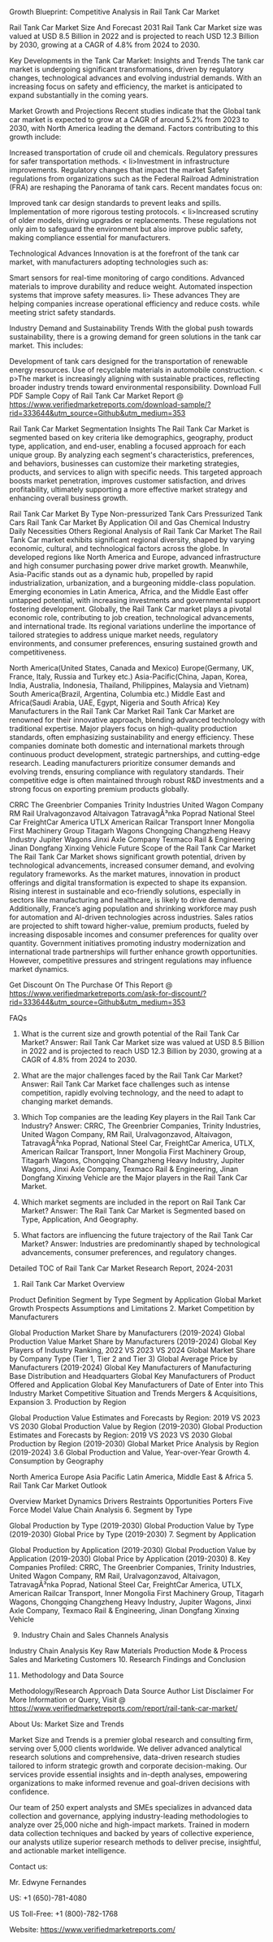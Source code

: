 Growth Blueprint: Competitive Analysis in Rail Tank Car Market


Rail Tank Car Market Size And Forecast 2031
Rail Tank Car Market size was valued at USD 8.5 Billion in 2022 and is projected to reach USD 12.3 Billion by 2030, growing at a CAGR of 4.8% from 2024 to 2030.

Key Developments in the Tank Car Market: Insights and Trends
The tank car market is undergoing significant transformations, driven by regulatory changes, technological advances and evolving industrial demands. With an increasing focus on safety and efficiency, the market is anticipated to expand substantially in the coming years.

Market Growth and Projections
Recent studies indicate that the Global tank car market is expected to grow at a CAGR of around 5.2% from 2023 to 2030, with North America leading the demand. Factors contributing to this growth include:

Increased transportation of crude oil and chemicals.
Regulatory pressures for safer transportation methods.
< li>Investment in infrastructure improvements.
Regulatory changes that impact the market
Safety regulations from organizations such as the Federal Railroad Administration (FRA) are reshaping the Panorama of tank cars. Recent mandates focus on:

Improved tank car design standards to prevent leaks and spills.
Implementation of more rigorous testing protocols.
< li>Increased scrutiny of older models, driving upgrades or replacements.
These regulations not only aim to safeguard the environment but also improve public safety, making compliance essential for manufacturers.

Technological Advances
Innovation is at the forefront of the tank car market, with manufacturers adopting technologies such as:

Smart sensors for real-time monitoring of cargo conditions.
Advanced materials to improve durability and reduce weight.
Automated inspection systems that improve safety measures.
li>
These advances They are helping companies increase operational efficiency and reduce costs. while meeting strict safety standards.

Industry Demand and Sustainability Trends
With the global push towards sustainability, there is a growing demand for green solutions in the tank car market. This includes:

Development of tank cars designed for the transportation of renewable energy resources.
Use of recyclable materials in automobile construction.
< p>The market is increasingly aligning with sustainable practices, reflecting broader industry trends toward environmental responsibility.
Download Full PDF Sample Copy of Rail Tank Car Market Report @ https://www.verifiedmarketreports.com/download-sample/?rid=333644&utm_source=Github&utm_medium=353

Rail Tank Car Market Segmentation Insights
The Rail Tank Car Market is segmented based on key criteria like demographics, geography, product type, application, and end-user, enabling a focused approach for each unique group. By analyzing each segment's characteristics, preferences, and behaviors, businesses can customize their marketing strategies, products, and services to align with specific needs. This targeted approach boosts market penetration, improves customer satisfaction, and drives profitability, ultimately supporting a more effective market strategy and enhancing overall business growth.

Rail Tank Car Market By Type
Non-pressurized Tank Cars
Pressurized Tank Cars
Rail Tank Car Market By Application
Oil and Gas
Chemical Industry
Daily Necessities
Others
Regional Analysis of Rail Tank Car Market
The Rail Tank Car market exhibits significant regional diversity, shaped by varying economic, cultural, and technological factors across the globe. In developed regions like North America and Europe, advanced infrastructure and high consumer purchasing power drive market growth. Meanwhile, Asia-Pacific stands out as a dynamic hub, propelled by rapid industrialization, urbanization, and a burgeoning middle-class population. Emerging economies in Latin America, Africa, and the Middle East offer untapped potential, with increasing investments and governmental support fostering development. Globally, the Rail Tank Car market plays a pivotal economic role, contributing to job creation, technological advancements, and international trade. Its regional variations underline the importance of tailored strategies to address unique market needs, regulatory environments, and consumer preferences, ensuring sustained growth and competitiveness.

North America(United States, Canada and Mexico)
Europe(Germany, UK, France, Italy, Russia and Turkey etc.)
Asia-Pacific(China, Japan, Korea, India, Australia, Indonesia, Thailand, Philippines, Malaysia and Vietnam)
South America(Brazil, Argentina, Columbia etc.)
Middle East and Africa(Saudi Arabia, UAE, Egypt, Nigeria and South Africa)
Key Manufacturers in the Rail Tank Car Market
Rail Tank Car Market are renowned for their innovative approach, blending advanced technology with traditional expertise. Major players focus on high-quality production standards, often emphasizing sustainability and energy efficiency. These companies dominate both domestic and international markets through continuous product development, strategic partnerships, and cutting-edge research. Leading manufacturers prioritize consumer demands and evolving trends, ensuring compliance with regulatory standards. Their competitive edge is often maintained through robust R&D investments and a strong focus on exporting premium products globally.

CRRC
The Greenbrier Companies
Trinity Industries
United Wagon Company
RM Rail
Uralvagonzavod
Altaivagon
TatravagÃ³nka Poprad
National Steel Car
FreightCar America
UTLX
American Railcar Transport
Inner Mongolia First Machinery Group
Titagarh Wagons
Chongqing Changzheng Heavy Industry
Jupiter Wagons
Jinxi Axle Company
Texmaco Rail & Engineering
Jinan Dongfang Xinxing Vehicle
Future Scope of the Rail Tank Car Market
The Rail Tank Car Market shows significant growth potential, driven by technological advancements, increased consumer demand, and evolving regulatory frameworks. As the market matures, innovation in product offerings and digital transformation is expected to shape its expansion. Rising interest in sustainable and eco-friendly solutions, especially in sectors like manufacturing and healthcare, is likely to drive demand. Additionally, France’s aging population and shrinking workforce may push for automation and AI-driven technologies across industries. Sales ratios are projected to shift toward higher-value, premium products, fueled by increasing disposable incomes and consumer preferences for quality over quantity. Government initiatives promoting industry modernization and international trade partnerships will further enhance growth opportunities. However, competitive pressures and stringent regulations may influence market dynamics.

Get Discount On The Purchase Of This Report @ https://www.verifiedmarketreports.com/ask-for-discount/?rid=333644&utm_source=Github&utm_medium=353

FAQs
1. What is the current size and growth potential of the Rail Tank Car Market?
Answer: Rail Tank Car Market size was valued at USD 8.5 Billion in 2022 and is projected to reach USD 12.3 Billion by 2030, growing at a CAGR of 4.8% from 2024 to 2030.

2. What are the major challenges faced by the Rail Tank Car Market?
Answer: Rail Tank Car Market face challenges such as intense competition, rapidly evolving technology, and the need to adapt to changing market demands.

3. Which Top companies are the leading Key players in the Rail Tank Car Industry?
Answer: CRRC, The Greenbrier Companies, Trinity Industries, United Wagon Company, RM Rail, Uralvagonzavod, Altaivagon, TatravagÃ³nka Poprad, National Steel Car, FreightCar America, UTLX, American Railcar Transport, Inner Mongolia First Machinery Group, Titagarh Wagons, Chongqing Changzheng Heavy Industry, Jupiter Wagons, Jinxi Axle Company, Texmaco Rail & Engineering, Jinan Dongfang Xinxing Vehicle are the Major players in the Rail Tank Car Market.

4. Which market segments are included in the report on Rail Tank Car Market?
Answer: The Rail Tank Car Market is Segmented based on Type, Application, And Geography.

5. What factors are influencing the future trajectory of the Rail Tank Car Market?
Answer: Industries are predominantly shaped by technological advancements, consumer preferences, and regulatory changes.

Detailed TOC of Rail Tank Car Market Research Report, 2024-2031
1. Rail Tank Car Market Overview

Product Definition
Segment by Type
Segment by Application
Global Market Growth Prospects
Assumptions and Limitations
2. Market Competition by Manufacturers

Global Production Market Share by Manufacturers (2019-2024)
Global Production Value Market Share by Manufacturers (2019-2024)
Global Key Players of Industry Ranking, 2022 VS 2023 VS 2024
Global Market Share by Company Type (Tier 1, Tier 2 and Tier 3)
Global Average Price by Manufacturers (2019-2024)
Global Key Manufacturers of Manufacturing Base Distribution and Headquarters
Global Key Manufacturers of Product Offered and Application
Global Key Manufacturers of Date of Enter into This Industry
Market Competitive Situation and Trends
Mergers & Acquisitions, Expansion
3. Production by Region

Global Production Value Estimates and Forecasts by Region: 2019 VS 2023 VS 2030
Global Production Value by Region (2019-2030)
Global Production Estimates and Forecasts by Region: 2019 VS 2023 VS 2030
Global Production by Region (2019-2030)
Global Market Price Analysis by Region (2019-2024) 3.6 Global Production and Value, Year-over-Year Growth
4. Consumption by Geography

North America
Europe
Asia Pacific
Latin America, Middle East & Africa
5. Rail Tank Car Market Outlook

Overview
Market Dynamics
Drivers
Restraints
Opportunities
Porters Five Force Model
Value Chain Analysis 
6. Segment by Type

Global Production by Type (2019-2030)
Global Production Value by Type (2019-2030)
Global Price by Type (2019-2030)
7. Segment by Application

Global Production by Application (2019-2030)
Global Production Value by Application (2019-2030)
Global Price by Application (2019-2030)
8. Key Companies Profiled: CRRC, The Greenbrier Companies, Trinity Industries, United Wagon Company, RM Rail, Uralvagonzavod, Altaivagon, TatravagÃ³nka Poprad, National Steel Car, FreightCar America, UTLX, American Railcar Transport, Inner Mongolia First Machinery Group, Titagarh Wagons, Chongqing Changzheng Heavy Industry, Jupiter Wagons, Jinxi Axle Company, Texmaco Rail & Engineering, Jinan Dongfang Xinxing Vehicle

9. Industry Chain and Sales Channels Analysis

Industry Chain Analysis
Key Raw Materials
Production Mode & Process
Sales and Marketing
Customers
10. Research Findings and Conclusion

11. Methodology and Data Source

Methodology/Research Approach
Data Source
Author List
Disclaimer
For More Information or Query, Visit @ https://www.verifiedmarketreports.com/report/rail-tank-car-market/

About Us: Market Size and Trends

Market Size and Trends is a premier global research and consulting firm, serving over 5,000 clients worldwide. We deliver advanced analytical research solutions and comprehensive, data-driven research studies tailored to inform strategic growth and corporate decision-making. Our services provide essential insights and in-depth analyses, empowering organizations to make informed revenue and goal-driven decisions with confidence.

Our team of 250 expert analysts and SMEs specializes in advanced data collection and governance, applying industry-leading methodologies to analyze over 25,000 niche and high-impact markets. Trained in modern data collection techniques and backed by years of collective experience, our analysts utilize superior research methods to deliver precise, insightful, and actionable market intelligence.

Contact us:

Mr. Edwyne Fernandes

US: +1 (650)-781-4080

US Toll-Free: +1 (800)-782-1768

Website: https://www.verifiedmarketreports.com/

